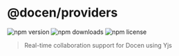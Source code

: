 # @docen/providers

![npm version](https://img.shields.io/npm/v/@docen/providers)
![npm downloads](https://img.shields.io/npm/dw/@docen/providers)
![npm license](https://img.shields.io/npm/l/@docen/providers)

> Real-time collaboration support for Docen using Yjs
